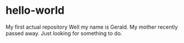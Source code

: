 # hello-world
My first actual repository 
Well my name is Gerald. My mother recently passed away. Just looking for something to do. 
